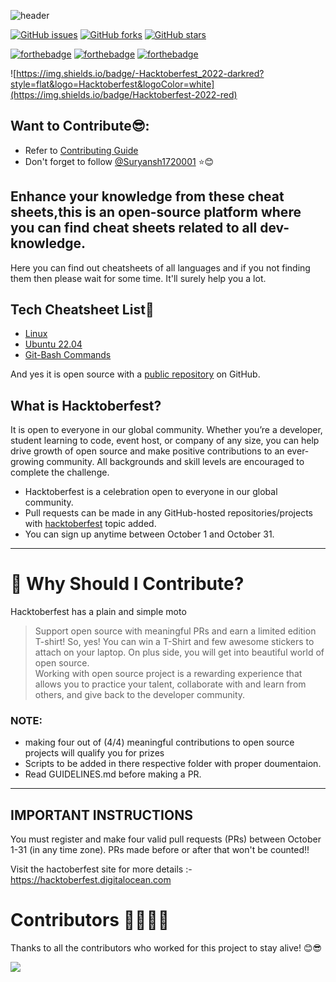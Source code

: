 ![header](https://capsule-render.vercel.app/api?type=rect&color=gradient&height=100&section=footer&text=Developer+Cheatsheets&fontSize=50)

[![GitHub issues](https://img.shields.io/github/issues/Suryansh1720001/Developer-Cheatsheet?style=for-the-badge&logo=appveyor)](https://github.com/Suryansh1720001/Developer-Cheatsheet/issues)
[![GitHub forks](https://img.shields.io/github/forks/Suryansh1720001/Developer-Cheatsheet?style=for-the-badge&logo=appveyor)](https://github.com/Suryansh1720001/Developer-Cheatsheet/network)
[![GitHub stars](https://img.shields.io/github/stars/Suryansh1720001/Developer-Cheatsheet?style=for-the-badge&logo=appveyor)](https://github.com/Suryansh1720001/Developer-Cheatsheet/stargazers)

[![forthebadge](https://forthebadge.com/images/badges/built-by-developers.svg)](https://forthebadge.com)
[![forthebadge](https://forthebadge.com/images/badges/built-with-love.svg)](https://forthebadge.com)
[![forthebadge](https://forthebadge.com/images/badges/for-you.svg)](https://forthebadge.com)

![https://img.shields.io/badge/-Hacktoberfest_2022-darkred?style=flat&logo=Hacktoberfest&logoColor=white](https://img.shields.io/badge/Hacktoberfest-2022-red)&nbsp;
## Want to Contribute😎:
- Refer to <a href="CONTRIBUTING.md">Contributing Guide</a><br>
- Don't forget to follow [@Suryansh1720001](https://github.com/Suryansh1720001) ⭐😊



## Enhance your knowledge from these cheat sheets,this is an open-source platform where you can find cheat sheets related to all dev-knowledge.

Here you can find out cheatsheets of all languages and if you not finding them then please wait for some time. It'll surely help you a lot.





## Tech Cheatsheet List📃

- [Linux](https://github.com/Suryansh1720001/Developer-Cheatsheet/blob/master/linux.md)
- [Ubuntu 22.04](https://github.com/Suryansh1720001/Developer-Cheatsheet/blob/master/ubuntu-22.04.md)
- [Git-Bash Commands](https://github.com/ANSHUMANDAS1506/Developer-Cheatsheet/blob/master/GitBash_sheet.md)

And yes it is open source with a [public repository](https://github.com/Suryansh1720001/Developer-Cheatsheet)
 on GitHub.

## What is Hacktoberfest?

It is open to everyone in our global community. Whether you’re a developer, student learning to code, event host, or company of any size, you can help drive growth of open source and make positive contributions to an ever-growing community. All backgrounds and skill levels are encouraged to complete the challenge.

- Hacktoberfest is a celebration open to everyone in our global community.
- Pull requests can be made in any GitHub-hosted repositories/projects with [hacktoberfest](https://github.com/search?q=hacktoberfest) topic added.
- You can sign up anytime between October 1 and October 31.
***
# 👕 Why Should I Contribute?
Hacktoberfest has a plain and simple moto
> Support open source with meaningful PRs and earn a limited edition T-shirt!
So, yes! You can win a T-Shirt and few awesome stickers to attach on your laptop. On plus side, you will get into beautiful world of open source.<br>
Working with open source project is a rewarding experience that allows you to practice your talent, collaborate with and learn from others, and give back to the developer community. 
### NOTE:
* making four out of (4/4) meaningful contributions to open source projects will qualify you for prizes
* Scripts to be added in there respective folder with proper doumentaion.
* Read GUIDELINES.md before making a PR.
***

## IMPORTANT INSTRUCTIONS
You must register and make four valid pull requests (PRs) between October 1-31 (in any time zone). PRs made before or after that won't be counted!!

Visit the hactoberfest site for more details :- https://hacktoberfest.digitalocean.com

# Contributors 👨‍👨‍👦‍👦
Thanks to all the contributors who worked for this project to stay alive! 😊😎

<a href="https://github.com/Suryansh1720001/Developer-Cheatsheet/graphs/contributors">
  <img src="https://contrib.rocks/image?repo=Suryansh1720001/Developer-Cheatsheet" />
</a>






